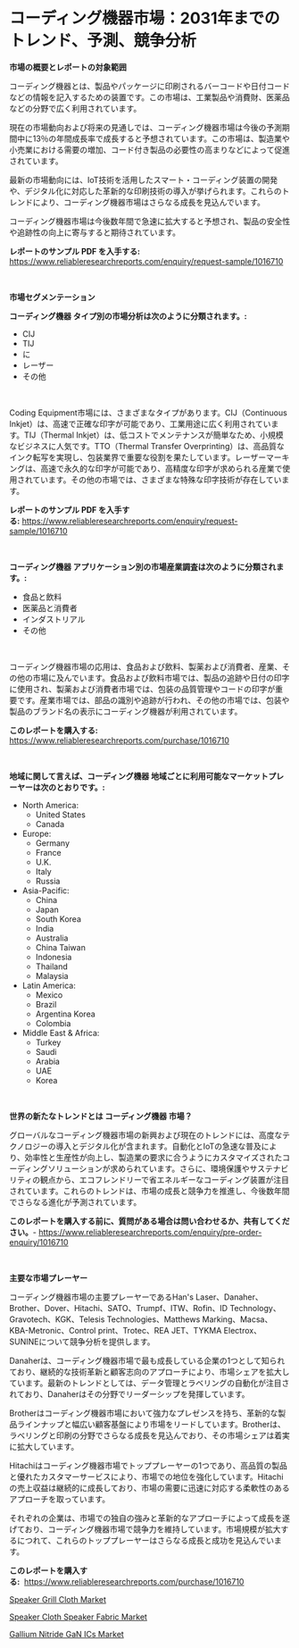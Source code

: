 <p><h1>コーディング機器市場：2031年までのトレンド、予測、競争分析</h1></p><p><strong>市場の概要とレポートの対象範囲</strong></p>
<p><p>コーディング機器とは、製品やパッケージに印刷されるバーコードや日付コードなどの情報を記入するための装置です。この市場は、工業製品や消費財、医薬品などの分野で広く利用されています。</p><p>現在の市場動向および将来の見通しでは、コーディング機器市場は今後の予測期間中に13％の年間成長率で成長すると予想されています。この市場は、製造業や小売業における需要の増加、コード付き製品の必要性の高まりなどによって促進されています。</p><p>最新の市場動向には、IoT技術を活用したスマート・コーディング装置の開発や、デジタル化に対応した革新的な印刷技術の導入が挙げられます。これらのトレンドにより、コーディング機器市場はさらなる成長を見込んでいます。</p><p>コーディング機器市場は今後数年間で急速に拡大すると予想され、製品の安全性や追跡性の向上に寄与すると期待されています。</p></p>
<p><strong>レポートのサンプル PDF を入手する:</strong> <a href="https://www.reliableresearchreports.com/enquiry/request-sample/1016710">https://www.reliableresearchreports.com/enquiry/request-sample/1016710</a></p>
<p>&nbsp;</p>
<p><strong>市場セグメンテーション</strong></p>
<p><strong>コーディング機器 タイプ別の市場分析は次のように分類されます。:</strong></p>
<p><ul><li>CIJ</li><li>TIJ</li><li>に</li><li>レーザー</li><li>その他</li></ul></p>
<p>&nbsp;</p>
<p><p>Coding Equipment市場には、さまざまなタイプがあります。CIJ（Continuous Inkjet）は、高速で正確な印字が可能であり、工業用途に広く利用されています。TIJ（Thermal Inkjet）は、低コストでメンテナンスが簡単なため、小規模なビジネスに人気です。TTO（Thermal Transfer Overprinting）は、高品質なインク転写を実現し、包装業界で重要な役割を果たしています。レーザーマーキングは、高速で永久的な印字が可能であり、高精度な印字が求められる産業で使用されています。その他の市場では、さまざまな特殊な印字技術が存在しています。</p></p>
<p><strong>レポートのサンプル PDF を入手する:</strong>&nbsp;<a href="https://www.reliableresearchreports.com/enquiry/request-sample/1016710">https://www.reliableresearchreports.com/enquiry/request-sample/1016710</a></p>
<p>&nbsp;</p>
<p><strong> コーディング機器 アプリケーション別の市場産業調査は次のように分類されます。:</strong></p>
<p><ul><li>食品と飲料</li><li>医薬品と消費者</li><li>インダストリアル</li><li>その他</li></ul></p>
<p>&nbsp;</p>
<p><p>コーディング機器市場の応用は、食品および飲料、製薬および消費者、産業、その他の市場に及んでいます。食品および飲料市場では、製品の追跡や日付の印字に使用され、製薬および消費者市場では、包装の品質管理やコードの印字が重要です。産業市場では、部品の識別や追跡が行われ、その他の市場では、包装や製品のブランド名の表示にコーディング機器が利用されています。</p></p>
<p><strong>このレポートを購入する:</strong>&nbsp; <a href="https://www.reliableresearchreports.com/purchase/1016710">https://www.reliableresearchreports.com/purchase/1016710</a></p>
<p>&nbsp;</p>
<p><strong>地域に関して言えば、コーディング機器 地域ごとに利用可能なマーケットプレーヤーは次のとおりです。:</strong></p>
<p><ul>
    <li>
        North America:
        <ul>
            <li>United States</li>
            <li>Canada</li>
        </ul>
    </li>
    <li>
        Europe:
        <ul>
            <li>Germany</li>
            <li>France</li>
            <li>U.K.</li>
            <li>Italy</li>
            <li>Russia</li>
        </ul>
    </li>
    <li>
        Asia-Pacific:
        <ul>
            <li>China</li>
            <li>Japan</li>
            <li>South Korea</li>
            <li>India</li>
            <li>Australia</li>
            <li>China Taiwan</li>
            <li>Indonesia</li>
            <li>Thailand</li>
            <li>Malaysia</li>
        </ul>
    </li>
    <li>
        Latin America:
        <ul>
            <li>Mexico</li>
            <li>Brazil</li>
            <li>Argentina Korea</li>
            <li>Colombia</li>
        </ul>
    </li>
    <li>
        Middle East & Africa:
        <ul>
            <li>Turkey</li>
            <li>Saudi</li>
            <li>Arabia</li>
            <li>UAE</li>
            <li>Korea</li>
        </ul>
    </li>
    </ul></p>
<p>&nbsp;</p>
<p><strong>世界の新たなトレンドとは コーディング機器 市場？</strong></p>
<p><p>グローバルなコーディング機器市場の新興および現在のトレンドには、高度なテクノロジーの導入とデジタル化が含まれます。自動化とIoTの急速な普及により、効率性と生産性が向上し、製造業の要求に合うようにカスタマイズされたコーディングソリューションが求められています。さらに、環境保護やサステナビリティの観点から、エコフレンドリーで省エネルギーなコーディング装置が注目されています。これらのトレンドは、市場の成長と競争力を推進し、今後数年間でさらなる進化が予測されています。</p></p>
<p><strong>このレポートを購入する前に、質問がある場合は問い合わせるか、共有してください。</strong>- <a href="https://www.reliableresearchreports.com/enquiry/pre-order-enquiry/1016710">https://www.reliableresearchreports.com/enquiry/pre-order-enquiry/1016710</a></p>
<p>&nbsp;</p>
<p><strong>主要な市場プレーヤー</strong></p>
<p><p>コーディング機器市場の主要プレーヤーであるHan's Laser、Danaher、Brother、Dover、Hitachi、SATO、Trumpf、ITW、Rofin、ID Technology、Gravotech、KGK、Telesis Technologies、Matthews Marking、Macsa、KBA-Metronic、Control print、Trotec、REA JET、TYKMA Electrox、SUNINEについて競争分析を提供します。 </p><p>Danaherは、コーディング機器市場で最も成長している企業の1つとして知られており、継続的な技術革新と顧客志向のアプローチにより、市場シェアを拡大しています。最新のトレンドとしては、データ管理とラベリングの自動化が注目されており、Danaherはその分野でリーダーシップを発揮しています。</p><p>Brotherはコーディング機器市場において強力なプレゼンスを持ち、革新的な製品ラインナップと幅広い顧客基盤により市場をリードしています。Brotherは、ラベリングと印刷の分野でさらなる成長を見込んでおり、その市場シェアは着実に拡大しています。</p><p>Hitachiはコーディング機器市場でトッププレーヤーの1つであり、高品質の製品と優れたカスタマーサービスにより、市場での地位を強化しています。Hitachiの売上収益は継続的に成長しており、市場の需要に迅速に対応する柔軟性のあるアプローチを取っています。</p><p>それぞれの企業は、市場での独自の強みと革新的なアプローチによって成長を遂げており、コーディング機器市場で競争力を維持しています。市場規模が拡大するにつれて、これらのトッププレーヤーはさらなる成長と成功を見込んでいます。</p></p>
<p><strong>このレポートを購入する:</strong>&nbsp;&nbsp;<a href="https://www.reliableresearchreports.com/purchase/1016710">https://www.reliableresearchreports.com/purchase/1016710</a></p>
<p><p><a href="https://github.com/nathandecarvalho/Market-Research-Report-List-2/blob/main/speaker-grill-cloth-market.md">Speaker Grill Cloth Market</a></p><p><a href="https://github.com/julyju69/Market-Research-Report-List-2/blob/main/speaker-cloth-speaker-fabric-market.md">Speaker Cloth Speaker Fabric Market</a></p><p><a href="https://github.com/gdfhhhj/Market-Research-Report-List-3/blob/main/gallium-nitride-gan-ics-market.md">Gallium Nitride GaN ICs Market</a></p></p>